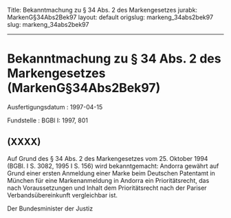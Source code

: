 Title: Bekanntmachung zu § 34 Abs. 2 des Markengesetzes
jurabk: MarkenG§34Abs2Bek97
layout: default
origslug: markeng_34abs2bek97
slug: markeng_34abs2bek97

---

# Bekanntmachung zu § 34 Abs. 2 des Markengesetzes (MarkenG§34Abs2Bek97)

Ausfertigungsdatum
:   1997-04-15

Fundstelle
:   BGBl I: 1997, 801



## (XXXX)

Auf Grund des § 34 Abs. 2 des Markengesetzes vom 25. Oktober 1994
(BGBl. I S. 3082, 1995 I S. 156) wird bekanntgemacht:
Andorra gewährt auf Grund einer ersten Anmeldung einer Marke beim
Deutschen Patentamt in München für eine Markenanmeldung in Andorra ein
Prioritätsrecht, das nach Voraussetzungen und Inhalt dem
Prioritätsrecht nach der Pariser Verbandsübereinkunft vergleichbar
ist.

Der Bundesminister der Justiz

